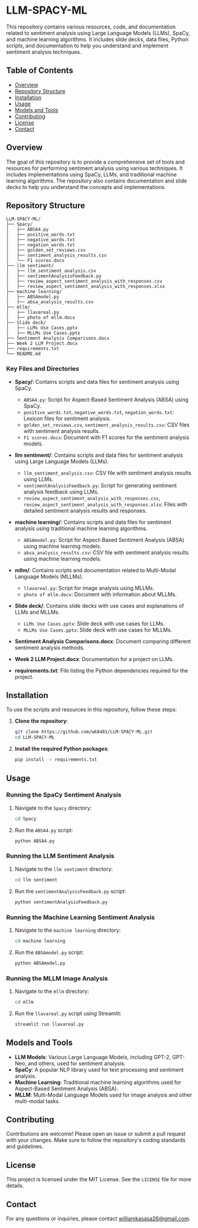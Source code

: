 # LLM-SPACY-ML

This repository contains various resources, code, and documentation related to sentiment analysis using Large Language Models (LLMs), SpaCy, and machine learning algorithms. It includes slide decks, data files, Python scripts, and documentation to help you understand and implement sentiment analysis techniques.

## Table of Contents

- [Overview](#overview)
- [Repository Structure](#repository-structure)
- [Installation](#installation)
- [Usage](#usage)
- [Models and Tools](#models-and-tools)
- [Contributing](#contributing)
- [License](#license)
- [Contact](#contact)

## Overview

The goal of this repository is to provide a comprehensive set of tools and resources for performing sentiment analysis using various techniques. It includes implementations using SpaCy, LLMs, and traditional machine learning algorithms. The repository also contains documentation and slide decks to help you understand the concepts and implementations.

## Repository Structure

```
LLM-SPACY-ML/
├── Spacy/
│   ├── ABSA4.py
│   ├── positive_words.txt
│   ├── negative_words.txt
│   ├── negation_words.txt
│   ├── golden_set_reviews.csv
│   ├── sentiment_analysis_results.csv
│   └── F1 scores.docx
├── llm sentiment/
│   ├── llm_sentiment_analysis.csv
│   ├── sentimentAnalysisFeedback.py
│   ├── review_aspect_sentiment_analysis_with_responses.csv
│   ├── review_aspect_sentiment_analysis_with_responses.xlsx
├── machine learning/
│   ├── ABSAmodel.py
│   ├── absa_analysis_results.csv
├── mllm/
│   ├── llavareal.py
│   ├── photo of mllm.docx
├── Slide deck/
│   ├── LLMs Use Cases.pptx
│   ├── MLLMs Use Cases.pptx
├── Sentiment Analysis Comparisons.docx
├── Week 2 LLM Project.docx
├── requirements.txt
└── README.md
```

### Key Files and Directories

- **Spacy/**: Contains scripts and data files for sentiment analysis using SpaCy.
  - `ABSA4.py`: Script for Aspect-Based Sentiment Analysis (ABSA) using SpaCy.
  - `positive_words.txt`, `negative_words.txt`, `negation_words.txt`: Lexicon files for sentiment analysis.
  - `golden_set_reviews.csv`, `sentiment_analysis_results.csv`: CSV files with sentiment analysis results.
  - `F1 scores.docx`: Document with F1 scores for the sentiment analysis models.

- **llm sentiment/**: Contains scripts and data files for sentiment analysis using Large Language Models (LLMs).
  - `llm_sentiment_analysis.csv`: CSV file with sentiment analysis results using LLMs.
  - `sentimentAnalysisFeedback.py`: Script for generating sentiment analysis feedback using LLMs.
  - `review_aspect_sentiment_analysis_with_responses.csv`, `review_aspect_sentiment_analysis_with_responses.xlsx`: Files with detailed sentiment analysis results and responses.

- **machine learning/**: Contains scripts and data files for sentiment analysis using traditional machine learning algorithms.
  - `ABSAmodel.py`: Script for Aspect-Based Sentiment Analysis (ABSA) using machine learning models.
  - `absa_analysis_results.csv`: CSV file with sentiment analysis results using machine learning models.

- **mllm/**: Contains scripts and documentation related to Multi-Modal Language Models (MLLMs).
  - `llavareal.py`: Script for image analysis using MLLMs.
  - `photo of mllm.docx`: Document with information about MLLMs.

- **Slide deck/**: Contains slide decks with use cases and explanations of LLMs and MLLMs.
  - `LLMs Use Cases.pptx`: Slide deck with use cases for LLMs.
  - `MLLMs Use Cases.pptx`: Slide deck with use cases for MLLMs.

- **Sentiment Analysis Comparisons.docx**: Document comparing different sentiment analysis methods.

- **Week 2 LLM Project.docx**: Documentation for a project on LLMs.

- **requirements.txt**: File listing the Python dependencies required for the project.

## Installation

To use the scripts and resources in this repository, follow these steps:

1. **Clone the repository**:
   ```bash
   git clone https://github.com/wk8481/LLM-SPACY-ML.git
   cd LLM-SPACY-ML
   ```

2. **Install the required Python packages**:
   ```bash
   pip install -r requirements.txt
   ```

## Usage

### Running the SpaCy Sentiment Analysis

1. Navigate to the `Spacy` directory:
   ```bash
   cd Spacy
   ```

2. Run the `ABSA4.py` script:
   ```bash
   python ABSA4.py
   ```

### Running the LLM Sentiment Analysis

1. Navigate to the `llm sentiment` directory:
   ```bash
   cd llm sentiment
   ```

2. Run the `sentimentAnalysisFeedback.py` script:
   ```bash
   python sentimentAnalysisFeedback.py
   ```

### Running the Machine Learning Sentiment Analysis

1. Navigate to the `machine learning` directory:
   ```bash
   cd machine learning
   ```

2. Run the `ABSAmodel.py` script:
   ```bash
   python ABSAmodel.py
   ```

### Running the MLLM Image Analysis

1. Navigate to the `mllm` directory:
   ```bash
   cd mllm
   ```

2. Run the `llavareal.py` script using Streamlit:
   ```bash
   streamlit run llavareal.py
   ```

## Models and Tools

- **LLM Models**: Various Large Language Models, including GPT-2, GPT-Neo, and others, used for sentiment analysis.
- **SpaCy**: A popular NLP library used for text processing and sentiment analysis.
- **Machine Learning**: Traditional machine learning algorithms used for Aspect-Based Sentiment Analysis (ABSA).
- **MLLM**: Multi-Modal Language Models used for image analysis and other multi-modal tasks.

## Contributing

Contributions are welcome! Please open an issue or submit a pull request with your changes. Make sure to follow the repository's coding standards and guidelines.

## License

This project is licensed under the MIT License. See the `LICENSE` file for more details.

## Contact

For any questions or inquiries, please contact [williamkasasa26@gmail.com](mailto:williamkasasa26@gmail.com).
